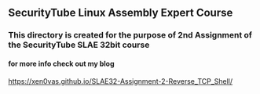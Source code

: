 ## SecurityTube Linux Assembly Expert Course

### This directory is created for the purpose of 2nd Assignment of the SecurityTube SLAE 32bit course

#### for more info check out my blog 

https://xen0vas.github.io/SLAE32-Assignment-2-Reverse_TCP_Shell/


